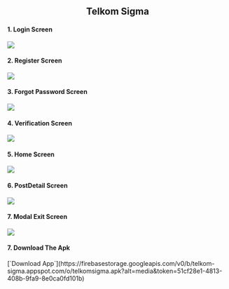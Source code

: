 <section id="home">
<h1 align="center">Telkom Sigma</h1>
</section>
<div class="demo">
    <div class="items">
    	<h4 class="title-demo">1. Login Screen </h4>
		<img class="img-demo" src="https://github.com/GunturThunder/TelkomSigma/blob/master/src/components/img/Screenshot_20200621-201204.png">  
    </div>
    <div class="items">
    	<h4 class="title-demo">2. Register Screen</h4>
		<img class="img-demo" src="https://github.com/GunturThunder/TelkomSigma/blob/master/src/components/img/Screenshot_20200621-201241.png">  
    </div>
    <div class="items">
    	<h4 class="title-demo">3. Forgot Password Screen</h4>
		<img class="img-demo" src="https://github.com/GunturThunder/TelkomSigma/blob/master/src/components/img/Screenshot_20200621-201207.png">  
    </div>
    <div class="items">
    	<h4 class="title-demo">4. Verification Screen</h4>
		<img class="img-demo" src="https://github.com/GunturThunder/TelkomSigma/blob/master/src/components/img/Screenshot_20200621-201210.png">  
    </div>
    <div class="items">
    	<h4 class="title-demo">5. Home Screen</h4>
		<img class="img-demo" src="https://github.com/GunturThunder/TelkomSigma/blob/master/src/components/img/Screenshot_20200621-201302.png">  
    </div>
    <div class="items">
    	<h4 class="title-demo">6. PostDetail Screen</h4>
		<img class="img-demo" src="https://github.com/GunturThunder/TelkomSigma/blob/master/src/components/img/Screenshot_20200621-201324.png">  
    </div>
    <div class="items">
    	<h4 class="title-demo">7. Modal Exit Screen</h4>
		<img class="img-demo" src="https://github.com/GunturThunder/TelkomSigma/blob/master/src/components/img/Screenshot_20200621-201330.png">  
    </div>
    <div class="items">
    	<h4 class="title-demo">7. Download The Apk</h4>
      [`Download App`](https://firebasestorage.googleapis.com/v0/b/telkom-sigma.appspot.com/o/telkomsigma.apk?alt=media&token=51cf28e1-4813-408b-9fa9-8e0ca0fd101b)
    </div>
</div>
</section>

